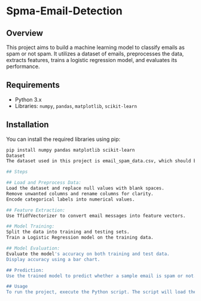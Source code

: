 # Spma-Email-Detection

## Overview
This project aims to build a machine learning model to classify emails as spam or not spam. It utilizes a dataset of emails, preprocesses the data, extracts features, trains a logistic regression model, and evaluates its performance.

## Requirements
- Python 3.x
- Libraries: `numpy`, `pandas`, `matplotlib`, `scikit-learn`

## Installation
You can install the required libraries using pip:
```bash
pip install numpy pandas matplotlib scikit-learn
Dataset
The dataset used in this project is email_spam_data.csv, which should be placed in the D:/ directory. The dataset contains email messages and their labels (spam or ham).

## Steps

## Load and Preprocess Data:
Load the dataset and replace null values with blank spaces.
Remove unwanted columns and rename columns for clarity.
Encode categorical labels into numerical values.

## Feature Extraction:
Use TfidfVectorizer to convert email messages into feature vectors.

## Model Training:
Split the data into training and testing sets.
Train a Logistic Regression model on the training data.

## Model Evaluation:
Evaluate the model's accuracy on both training and test data.
Display accuracy using a bar chart.

## Prediction:
Use the trained model to predict whether a sample email is spam or not.

## Usage
To run the project, execute the Python script. The script will load the dataset, preprocess it, train the model, evaluate its performance, and predict the category of a sample email.

